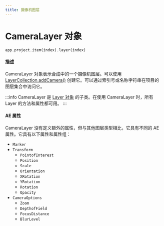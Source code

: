 ```yaml
---
title: 摄像机图层
---
```

# CameraLayer 对象

`app.project.item(index).layer(index)`

#### 描述

CameraLayer 对象表示合成中的一个摄像机图层。可以使用 [LayerCollection.addCamera()](../layercollection#layercollectionaddcamera) 创建它。可以通过索引号或名称字符串在项目的图层集合中访问它。

:::info
CameraLayer 是 [Layer 对象](../layer) 的子类。在使用 CameraLayer 时，所有 Layer 的方法和属性都可用。
:::

#### AE 属性

CameraLayer 没有定义额外的属性，但与其他图层类型相比，它具有不同的 AE 属性。它具有以下属性和属性组：

- `Marker`
- `Transform`
  - `PointofInterest`
  - `Position`
  - `Scale`
  - `Orientation`
  - `XRotation`
  - `YRotation`
  - `Rotation`
  - `Opacity`
- `CameraOptions`
  - `Zoom`
  - `DepthofField`
  - `FocusDistance`
  - `BlurLevel`
